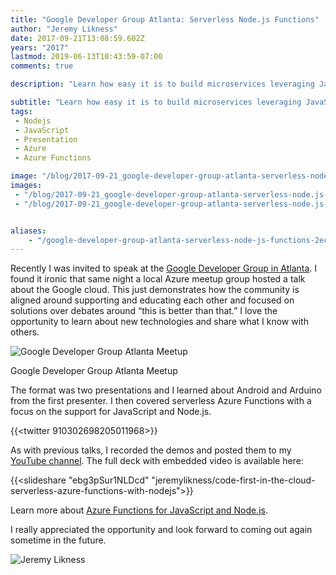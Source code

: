 ```yaml
---
title: "Google Developer Group Atlanta: Serverless Node.js Functions"
author: "Jeremy Likness"
date: 2017-09-21T13:08:59.602Z
years: "2017"
lastmod: 2019-06-13T10:43:59-07:00
comments: true

description: "Learn how easy it is to build microservices leveraging JavaScript and Node.js with Azure Functions, Logic Apps, and Application Insights."

subtitle: "Learn how easy it is to build microservices leveraging JavaScript and Node.js with Azure Functions, Logic Apps, and Application Insights."
tags:
 - Nodejs 
 - JavaScript 
 - Presentation 
 - Azure 
 - Azure Functions 

image: "/blog/2017-09-21_google-developer-group-atlanta-serverless-node.js-functions/images/1.jpeg" 
images:
 - "/blog/2017-09-21_google-developer-group-atlanta-serverless-node.js-functions/images/1.jpeg" 
 - "/blog/2017-09-21_google-developer-group-atlanta-serverless-node.js-functions/images/2.gif" 


aliases:
    - "/google-developer-group-atlanta-serverless-node-js-functions-2ec8d987a4b1"
---
```


Recently I was invited to speak at the [Google Developer Group in Atlanta](https://www.meetup.com/gdg-atlanta/events/239234548/). I found it ironic that same night a local Azure meetup group hosted a talk about the Google cloud. This just demonstrates how the community is aligned around supporting and educating each other and focused on solutions over debates around “this is better than that.” I love the opportunity to learn about new technologies and share what I know with others.

![Google Developer Group Atlanta Meetup](/blog/2017-09-21_google-developer-group-atlanta-serverless-node.js-functions/images/1.jpeg)
<figcaption>Google Developer Group Atlanta Meetup</figcaption>

The format was two presentations and I learned about Android and Arduino from the first presenter. I then covered serverless Azure Functions with a focus on the support for JavaScript and Node.js.

{{<twitter 910302698205011968>}}

As with previous talks, I recorded the demos and posted them to my <i class="fab fa-youtube"></i> [YouTube channel](https://www.youtube.com/user/MrLikness). The full deck with embedded video is available here:

{{<slideshare "ebg3pSur1NLDcd" "jeremylikness/code-first-in-the-cloud-serverless-azure-functions-with-nodejs">}}

Learn more about [Azure Functions for JavaScript and Node.js](https://jlik.me/bgb).

I really appreciated the opportunity and look forward to coming out again sometime in the future.

![Jeremy Likness](/blog/2017-09-21_google-developer-group-atlanta-serverless-node.js-functions/images/2.gif)
